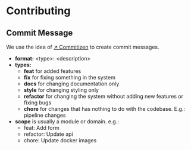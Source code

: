 # Contributing  

## Commit Message

We use the idea of [↗ Commitizen][commitizen] to
create commit messages.

- **format:** \<type\>: \<description\>
- **types:**
  - **feat** for added features
  - **fix** for fixing something in the system
  - **docs** for changing documentation only
  - **style** for changing styling only
  - **refactor** for changing the system without adding new features or fixing bugs
  - **chore** for changes that has nothing to do with the codebase. E.g.: pipeline changes
- **scope** is usually a module or domain.
  e.g.:
  - feat: Add form
  - refactor: Update api
  - chore: Update docker images

<!-- Links -->
[commitizen]: https://commitizen.github.io/cz-cli/
